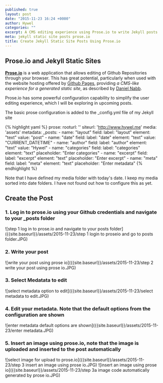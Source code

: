 ```yaml
---
published: true
layout: post
date: "2015-11-23 16:24 +0000"
author: Hywel
categories: ""
excerpt: A CMS editing experience using Prose.io to write Jekyll posts
meta: jekyll static site posts prose.io
title: Create Jekyll Static Site Posts Using Prose.io
---
```



## Prose.io and Jekyll Static Sites

**[Prose.io](http://prose.io)** is a web application that allows editing of Github Repositories through your browser.  This has great potential, particularly when used with the website hosting offered by [Github Pages](https://pages.github.com/), providing *a CMS-like experience for a generated static site*, as described by [Daniel Nabb](http://blog.crushingpennies.com/a-static-site-generator-with-gulp-proseio-and-travis-ci.html).

Prose.io has some powerful configuration capability to simplify the user editing experience, which I will be exploring in upcoming posts.  

The basic prose configuration is added to the _config.yml file of my Jekyll site

{% highlight yaml %}
prose:
  rooturl: ''
  siteurl: 'http://www.hywel.me'
  media: 'assets'
  metadata:
    _posts:
      - name: "layout"
        field:
          label: "layout"
          element: "text"
          value: "post"
      - name: "date"
        field:
          label: "date"
          element: "text"
          value: "CURRENT_DATETIME"
      - name: "author"
        field:
          label: "author"
          element: "text"
          value: "Hywel"
      - name: "categories"
        field:
          label: "categories"
          element: "text"
          placeholder: "Enter categories"
      - name: "excerpt"
        field:
          label: "excerpt"
          element: "text"
          placeholder: "Enter excerpt"
      - name: "meta"
        field:
          label: "meta"
          element: "text"
          placeholder: "Enter metadata"
      {% endhighlight %}


Note that I have defined my media folder with today's date.  I keep my media sorted into date folders.  I have not found out how to configure this as yet.

## Create the Post

### 1. Log in to prose.io using your Github credentials and navigate to your _posts folder

![step 1 log in to prose.io and navigate to your posts folder]({{site.baseurl}}/assets/2015-11-23/step 1 login to proseio and go to posts folder.JPG)

### 2. Write your post

![write your post using prose io]({{site.baseurl}}/assets/2015-11-23/step 2 write your post using prose io.JPG)

### 3. Select Medatata to edit

![select metadata option to edit]({{site.baseurl}}/assets/2015-11-23/select metadata to edit.JPG)

### 4. Edit your metadata.  Note that the default options from the configuration are shown

![enter metadata default options are shown]({{site.baseurl}}/assets/2015-11-23/enter metadata.JPG)

### 5. Insert an image using prose.io, note that the image is uploaded and inserted to the post automatically

![select image for upload to prose.io]({{site.baseurl}}/assets/2015-11-23/step 3 insert an image using prose io.JPG)
![insert an image using prose io]({{site.baseurl}}/assets/2015-11-23/step 3a image code automatically generated by prose io.JPG)
